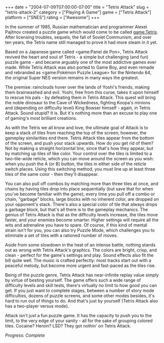 +++
date = "2004-07-09T07:00:00-07:00"
title = "Tetris Attack"
slug = "tetris-attack-2"
category = ["Playing A Game"]
game = ["Tetris Attack"]
platform = ["SNES"]
rating = ["Awesome"]
+++

In the summer of 1985, Russian mathematician and programmer Alexei Pajitnov created a puzzle game which would come to be called <game:Tetris>. After licensing troubles, sequels, the fall of Soviet Communism, and over ten years, the Tetris name still managed to prove it had more steam in it yet.

Based on a Japanese game called <game:Panel de Pon>, Tetris Attack revived the heart and soul of Tetris - a simple but challenging (and fun) puzzle game - and became arguably one of the most addictive games ever made. While Tetris Attack was also ported to Game Boy, and even remade and rebranded as <game:Pokémon Puzzle League> for the Nintendo 64, the original Super NES version remains in many ways the greatest.

The premise: rainclouds hover over the lands of Yoshi's friends, making them brainwashed and evil. Yoshi, free from this curse, takes it upon himself to rescue his pals - by defeating them in Tetris Attack. This quest will bring the noble dinosaur to the Cave of Wickedness, fighting Koopa's minions and (depending on difficulty level) King Bowser himself - again, in Tetris Attack. Sound stupid? It is. But it's nothing more than an excuse to play one of gaming's most brilliant creations.

As with the Tetris we all know and love, the ultimate goal of Attack is to keep a stack of tiles from reaching the top of the screen; however, the gameplay similarities end there. Tetris Attack tiles appear from the bottom of the screen, and push your stack upwards. How do you get rid of them? Not by making a straight horizontal line, since that's how they appear, but by matching up tiles of like color. Your control over the tiles is limited to a two-tile-wide reticle, which you can move around the screen as you wish: when you push the A (or B) button, the tiles in either side of the reticle switch places. Using this switching method, you must line up at least three tiles of the same color - then they'll disappear.

You can also pull off combos by matching more than three tiles at once, and chains by having tiles drop into place sequentially (but save that for when you've become familiar with the game); every time you pull off a combo or chain, "garbage" blocks, large blocks with no inherent color, are dropped on your opponent's stack. There's also a special color of tile that always drops a garbage block, but that's all there is to the gameplay mechanics. The genius of Tetris Attack is that as the difficulty levels increase, the tiles move faster, and your enemies become smarter. Higher settings will require all the wits and adrenaline you have to spare. Of course, if this kind of mental strain isn't for you, you can also try Puzzle Mode, which challenges you to eliminate a set of tiles with a rationed number of moves.

Aside from some slowdown in the heat of an intense battle, nothing stands out as wrong with Tetris Attack's graphics. The colors are bright, crisp, and clean - perfect for the game's settings and play. Sound effects also fit the bill quite well. The music is crafted perfectly: most tracks start out with a peaceful melody, but become more urgent and fast-paced as the tiles rise.

Being of the puzzle genre, Tetris Attack has near-infinite replay value simply by virtue of besting yourself. The game offers such a wide range of difficulty levels and skill tests, there's virtually no limit to how good you can get. If you just want to complete stages, between a number of story mode difficulties, dozens of puzzle screens, and some other modes besides, it's hard to run out of things to do. And that's just by yourself (Tetris Attack also has a two-player versus mode).

Attack isn't just a fun puzzle game. It has the capacity to push you to the limit, to the very edge of your sanity - all for the sake of grouping colored tiles. Cocaine? Heroin? LSD? They got nothin' on Tetris Attack.

<i>Progress: Complete</i>
